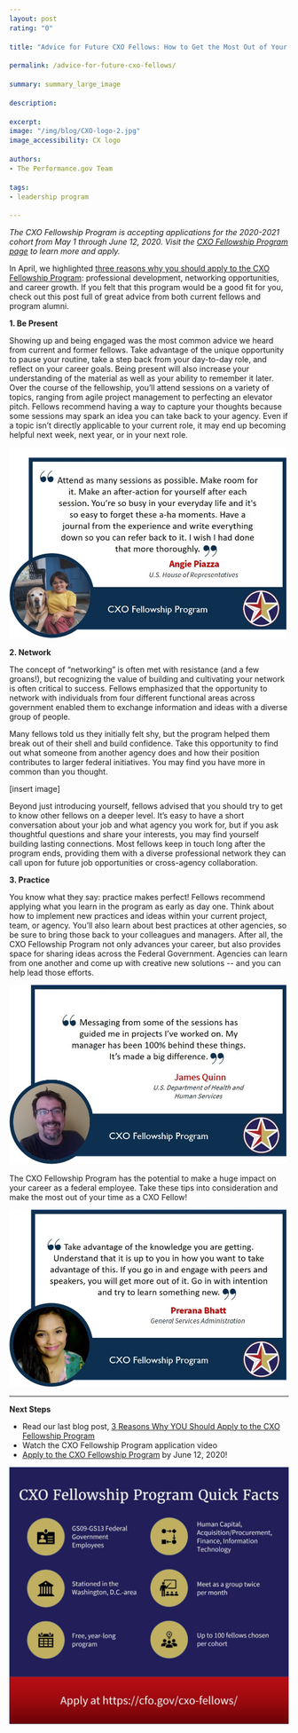 ```yaml
---
layout: post
rating: "0"

title: "Advice for Future CXO Fellows: How to Get the Most Out of Your Fellowship Year"

permalink: /advice-for-future-cxo-fellows/

summary: summary_large_image

description:

excerpt:
image: "/img/blog/CXO-logo-2.jpg"
image_accessibility: CX logo

authors:
- The Performance.gov Team

tags:
- leadership program

---
```

*The CXO Fellowship Program is accepting applications for the 2020-2021 cohort from May 1 through June 12, 2020. Visit the [CXO Fellowship Program page](https://cfo.gov/cxo-fellows/) to learn more and apply.*

In April, we highlighted [three reasons why you should apply to the CXO Fellowship Program](https://www.performance.gov/3-reasons-why-you-should-apply-to-CXO-fellowship-program/): professional development, networking opportunities, and career growth. If you felt that this program would be a good fit for you, check out this post full of great advice from both current fellows and program alumni.


**1. Be Present**

  Showing up and being engaged was the most common advice we heard from current and former fellows. Take advantage of the unique opportunity to pause your routine, take a step back from your day-to-day role, and reflect on your career goals. Being present will also  increase your understanding of the material as well as your ability to remember it later. Over the course of the fellowship, you’ll attend sessions on a variety of topics, ranging from agile project management to perfecting an elevator pitch. Fellows recommend having a way to capture your thoughts because some sessions may spark an idea you can take back to your agency. Even if a topic isn’t directly applicable to your current role, it may end up becoming helpful next week, next year, or in your next role.

  <img src="../img/blog/cxo-present-image-1.jpg" style="width:500px;">


**2. Network**

  The concept of “networking” is often met with resistance (and a few groans!), but recognizing the value of building and cultivating your network is often critical to success. Fellows emphasized that the opportunity to network with individuals from four different functional areas across government enabled them to exchange information and ideas with a diverse group of people.

  Many fellows told us they initially felt shy, but the program helped them break out of their shell and build confidence. Take this opportunity to find out what someone from another agency does and how their position contributes to larger federal initiatives. You may find you have more in common than you thought.

[insert image]

  Beyond just introducing yourself, fellows advised that you should try to get to know other fellows on a deeper level. It’s easy to have a short conversation about your job and what agency you work for, but if you ask thoughtful questions and share your interests, you may find yourself building lasting connections. Most fellows keep in touch long after the program ends, providing them with a diverse professional network they can call upon for future job opportunities or cross-agency collaboration.

**3. Practice**

  You know what they say: practice makes perfect! Fellows recommend applying what you learn in the program as early as day one. Think about how to implement new practices and ideas within your current project, team, or agency. You’ll also learn about best practices at other agencies, so be sure to bring those back to your colleagues and managers. After all, the CXO Fellowship Program not only advances your career, but also provides space for sharing ideas across the Federal Government. Agencies can learn from one another and come up with creative new solutions -- and you can help lead those efforts.

  <img src="../img/blog/cxo-practice-image-1.jpg" style="width:500px;">


  The CXO Fellowship Program has the potential to make a huge impact on your career as a federal employee. Take these tips into consideration and make the most out of your time as a CXO Fellow!

  <img src="../img/blog/cxo-practice-image-2.jpg" style="width:500px;">

---------------------------

**Next Steps**
- Read our last blog post, [3 Reasons Why YOU Should Apply to the CXO Fellowship Program](https://www.performance.gov/3-reasons-why-you-should-apply-to-CXO-fellowship-program/)
- Watch the CXO Fellowship Program application video
- [Apply to the CXO Fellowship Program](https://cfo.gov/cxo-fellows/) by June 12, 2020!

<img src="../img/blog/cxo-final-graphic.jpg">
